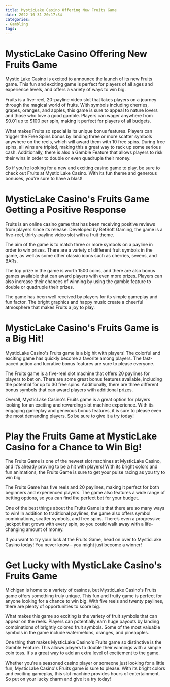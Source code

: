 ```yaml
---
title: MysticLake Casino Offering New Fruits Game
date: 2022-10-31 20:17:34
categories:
- Gambling
tags:
---
```



#  MysticLake Casino Offering New Fruits Game

Mystic Lake Casino is excited to announce the launch of its new Fruits game. This fun and exciting game is perfect for players of all ages and experience levels, and offers a variety of ways to win big.

Fruits is a five-reel, 20-payline video slot that takes players on a journey through the magical world of fruits. With symbols including cherries, grapes, oranges, and apples, this game is sure to appeal to nature lovers and those who love a good gamble. Players can wager anywhere from $0.01 up to $100 per spin, making it perfect for players of all budgets.

What makes Fruits so special is its unique bonus features. Players can trigger the Free Spins bonus by landing three or more scatter symbols anywhere on the reels, which will award them with 10 free spins. During free spins, all wins are tripled, making this a great way to rack up some serious cash. Additionally, there is also a Gamble Feature that allows players to risk their wins in order to double or even quadruple their money.

So if you're looking for a new and exciting casino game to play, be sure to check out Fruits at Mystic Lake Casino. With its fun theme and generous bonuses, you're sure to have a blast!

#  MysticLake Casino's Fruits Game Getting a Positive Response

Fruits is an online casino game that has been receiving positive reviews from players since its release. Developed by BetSoft Gaming, the game is a five-reel, thirty-payline video slot with a fruit theme.

The aim of the game is to match three or more symbols on a payline in order to win prizes. There are a variety of different fruit symbols in the game, as well as some other classic icons such as cherries, sevens, and BARs.

The top prize in the game is worth 1500 coins, and there are also bonus games available that can award players with even more prizes. Players can also increase their chances of winning by using the gamble feature to double or quadruple their prizes.

The game has been well received by players for its simple gameplay and fun factor. The bright graphics and happy music create a cheerful atmosphere that makes Fruits a joy to play.

#  MysticLake Casino's Fruits Game is a Big Hit!

MysticLake Casino's Fruits game is a big hit with players! The colorful and exciting game has quickly become a favorite among players. The fast-paced action and lucrative bonus features are sure to please everyone.

The Fruits game is a five-reel slot machine that offers 20 paylines for players to bet on. There are some great bonus features available, including the potential for up to 30 free spins. Additionally, there are three different bonus symbols that can award players with additional prizes.

Overall, MysticLake Casino's Fruits game is a great option for players looking for an exciting and rewarding slot machine experience. With its engaging gameplay and generous bonus features, it is sure to please even the most demanding players. So be sure to give it a try today!

#  Play the Fruits Game at MysticLake Casino for a Chance to Win Big!

The Fruits Game is one of the newest slot machines at MysticLake Casino, and it’s already proving to be a hit with players! With its bright colors and fun animations, the Fruits Game is sure to get your pulse racing as you try to win big.

The Fruits Game has five reels and 20 paylines, making it perfect for both beginners and experienced players. The game also features a wide range of betting options, so you can find the perfect bet for your budget.

One of the best things about the Fruits Game is that there are so many ways to win! In addition to traditional paylines, the game also offers symbol combinations, scatter symbols, and free spins. There’s even a progressive jackpot that grows with every spin, so you could walk away with a life-changing amount of money.

If you want to try your luck at the Fruits Game, head on over to MysticLake Casino today! You never know – you might just become a winner!

#  Get Lucky with MysticLake Casino's Fruits Game

Michigan is home to a variety of casinos, but MysticLake Casino's Fruits game offers something truly unique. This fun and fruity game is perfect for anyone looking for a chance to win big. With five reels and twenty paylines, there are plenty of opportunities to score big.

What makes this game so exciting is the variety of fruit symbols that can appear on the reels. Players can potentially earn huge payouts by landing combinations of brightly colored fruit symbols. Some of the most valuable symbols in the game include watermelons, oranges, and pineapples.

One thing that makes MysticLake Casino's Fruits game so distinctive is the Gamble Feature. This allows players to double their winnings with a simple coin toss. It's a great way to add an extra level of excitement to the game.

Whether you're a seasoned casino player or someone just looking for a little fun, MysticLake Casino's Fruits game is sure to please. With its bright colors and exciting gameplay, this slot machine provides hours of entertainment. So put on your lucky charm and give it a try today!